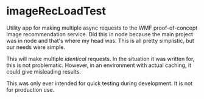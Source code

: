 # imageRecLoadTest
Utility app for making multiple async requests to the WMF proof-of-concept image recommendation service. Did this in node because the main project was in node and that's where my head was. This is all pretty simplistic, but our needs were simple.

This will make multiple *identical* requests. In the situation it was written for, this is not problematic. However, in an environment with actual caching, it could give misleading results.

This was only ever intended for quick testing during development. It is not for production use.